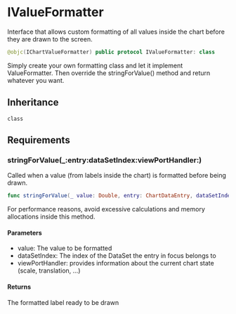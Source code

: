 # IValueFormatter

Interface that allows custom formatting of all values inside the chart before they are drawn to the screen.

``` swift
@objc(IChartValueFormatter) public protocol IValueFormatter: class
```

Simply create your own formatting class and let it implement ValueFormatter. Then override the stringForValue()
method and return whatever you want.

## Inheritance

`class`

## Requirements

### stringForValue(\_:​entry:​dataSetIndex:​viewPortHandler:​)

Called when a value (from labels inside the chart) is formatted before being drawn.

``` swift
func stringForValue(_ value: Double, entry: ChartDataEntry, dataSetIndex: Int, viewPortHandler: ViewPortHandler?) -> String
```

For performance reasons, avoid excessive calculations and memory allocations inside this method.

#### Parameters

  - value: The value to be formatted
  - dataSetIndex: The index of the DataSet the entry in focus belongs to
  - viewPortHandler: provides information about the current chart state (scale, translation, ...)

#### Returns

The formatted label ready to be drawn
